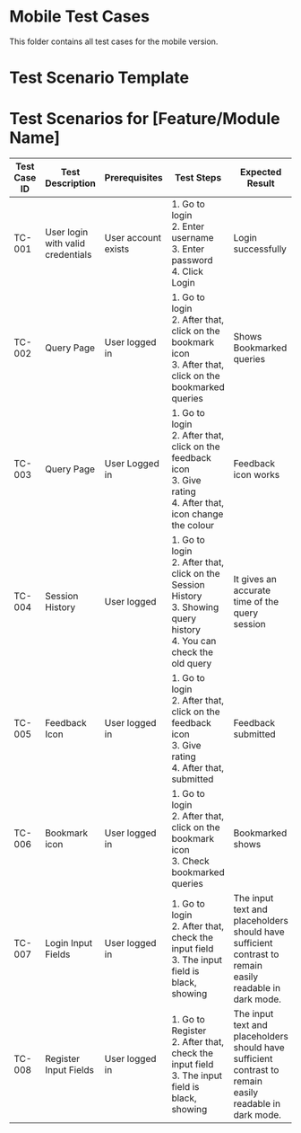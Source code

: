 # Mobile Test Cases

This folder contains all test cases for the mobile version.

# Test Scenario Template

# Test Scenarios for [Feature/Module Name]

| Test Case ID | Test Description | Prerequisites | Test Steps | Expected Result | Status     | Remark          | Release Cycle | Test Execution Date | Test Executed By |
|--------------|------------------|--------------|------------|----------------|------------|-----------------|---------------|--------------------|------------------|
| TC-001       | User login with valid credentials | User account exists | 1. Go to login<br>2. Enter username<br>3. Enter password<br>4. Click Login | Login successfully | Successfully | None            | Release 4.0   |24/10/2025                  | Tarurendra                 |
| TC-002       | Query Page | User logged in | 1. Go to login<br>2. After that, click on the bookmark icon<br>3. After that, click on the bookmarked queries | Shows Bookmarked queries | Successfully | None               | Release 4.0   |24/10/2025                  | Tarurendra                 |
| TC-003       | Query Page | User Logged in | 1. Go to login<br>2. After that, click on the feedback icon<br>3. Give rating<br>4. After that, icon change the colour | Feedback icon works | Successfully | None            | Release 4.0   | 24/10/2025                 | Tarurendra                 |
| TC-004       | Session History | User logged | 1. Go to login<br>2. After that, click on the Session History<br>3. Showing query history<br>4. You can check the old query | It gives an accurate time of the query session | Fail | It does not give the correct time of the query session.             | Release 4.0   |24/10/2025                  | Tarurendra                 |
| TC-005       | Feedback Icon | User logged in | 1. Go to login<br>2. After that, click on the feedback icon<br>3. Give rating<br>4. After that, submitted | Feedback submitted   | Successfully | None          | Release 4.0   |24/10/2025                  | Tarurendra                 |
| TC-006       | Bookmark icon | User logged in | 1. Go to login<br>2. After that, click on the bookmark icon<br>3. Check bookmarked queries | Bookmarked shows   | Successfully | None        | Release 4.0   |24/10/2025                  | Tarurendra                 |
| TC-007       | Login Input Fields | User logged in | 1. Go to login<br>2. After that, check the input field<br>3. The input field is black, showing |The input text and placeholders should have sufficient contrast to remain easily readable in dark mode.   | Fail | Poor Contrast in Login Input Fields        | Release 4.0   |25/10/2025                  | Tarurendra                 |
| TC-008       | Register Input Fields | User logged in | 1. Go to Register<br>2. After that, check the input field<br>3. The input field is black, showing |The input text and placeholders should have sufficient contrast to remain easily readable in dark mode.   | Successfully | None        | Release 4.0   |25/10/2025                  | Tarurendra                 |
